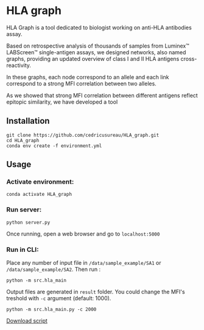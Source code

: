 # HLA graph

HLA Graph is a tool dedicated to biologist working on anti-HLA antibodies assay. 

Based on retrospective analysis of thousands of samples from Luminex™ LABScreen™ single-antigen assays, we designed networks, also named graphs, 
providing an updated overview of class I and II HLA antigens cross-reactivity. 

In these graphs, each node correspond to an allele and each link correspond to a strong MFI correlation between two alleles. 

As we showed that strong MFI correlation between different antigens reflect epitopic similarity, we have developed a tool 

[logo]: https://github.com/cedricusureau/HLA_graph/figures/eplet_corr.png "test"
## Installation 

```shell script
git clone https://github.com/cedricusureau/HLA_graph.git
cd HLA_graph
conda env create -f environment.yml
```

## Usage 


### Activate environment:
```shell script
conda activate HLA_graph
```

### Run server:
```shell script
python server.py
```
Once running, open a web browser and go to `localhost:5000`

### Run in CLI:

Place any number of input file in `/data/sample_example/SA1` or `/data/sample_example/SA2`. Then run :

```shell script
python -m src.hla_main
```
Output files are generated in `result` folder.
You could change the MFI's treshold with `-c` argument (default: 1000).

```shell script
python -m src.hla_main.py -c 2000
```

<a id="raw-url" href="https://github.com/cedricusureau/HLA_graph/blob/master/src/deletes_files.py">Download script</a>